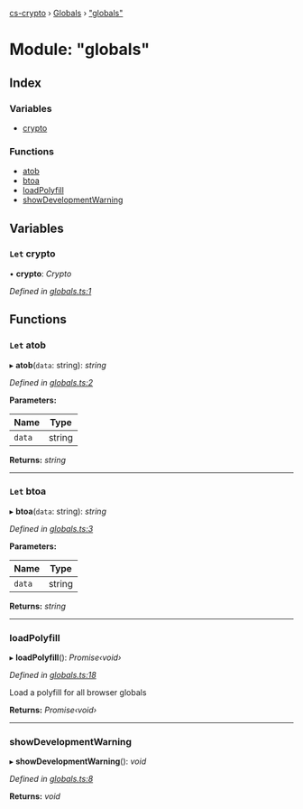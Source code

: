 [cs-crypto](../README.md) › [Globals](../globals.md) › ["globals"](_globals_.md)

# Module: "globals"

## Index

### Variables

* [crypto](_globals_.md#let-crypto)

### Functions

* [atob](_globals_.md#let-atob)
* [btoa](_globals_.md#let-btoa)
* [loadPolyfill](_globals_.md#loadpolyfill)
* [showDevelopmentWarning](_globals_.md#showdevelopmentwarning)

## Variables

### `Let` crypto

• **crypto**: *Crypto*

*Defined in [globals.ts:1](https://github.com/very-amused/CS-crypto/blob/bc149ec/src/globals.ts#L1)*

## Functions

### `Let` atob

▸ **atob**(`data`: string): *string*

*Defined in [globals.ts:2](https://github.com/very-amused/CS-crypto/blob/bc149ec/src/globals.ts#L2)*

**Parameters:**

Name | Type |
------ | ------ |
`data` | string |

**Returns:** *string*

___

### `Let` btoa

▸ **btoa**(`data`: string): *string*

*Defined in [globals.ts:3](https://github.com/very-amused/CS-crypto/blob/bc149ec/src/globals.ts#L3)*

**Parameters:**

Name | Type |
------ | ------ |
`data` | string |

**Returns:** *string*

___

###  loadPolyfill

▸ **loadPolyfill**(): *Promise‹void›*

*Defined in [globals.ts:18](https://github.com/very-amused/CS-crypto/blob/bc149ec/src/globals.ts#L18)*

Load a polyfill for all browser globals

**Returns:** *Promise‹void›*

___

###  showDevelopmentWarning

▸ **showDevelopmentWarning**(): *void*

*Defined in [globals.ts:8](https://github.com/very-amused/CS-crypto/blob/bc149ec/src/globals.ts#L8)*

**Returns:** *void*

